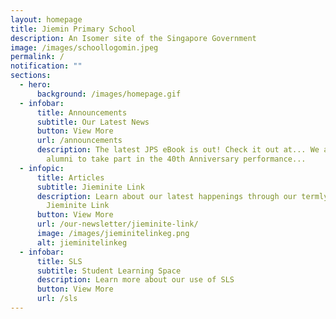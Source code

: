 ```yaml
---
layout: homepage
title: Jiemin Primary School
description: An Isomer site of the Singapore Government
image: /images/schoollogomin.jpeg
permalink: /
notification: ""
sections:
  - hero:
      background: /images/homepage.gif
  - infobar:
      title: Announcements
      subtitle: Our Latest News
      button: View More
      url: /announcements
      description: The latest JPS eBook is out! Check it out at... We are inviting our
        alumni to take part in the 40th Anniversary performance...
  - infopic:
      title: Articles
      subtitle: Jieminite Link
      description: Learn about our latest happenings through our termly newsletter
        Jieminite Link
      button: View More
      url: /our-newsletter/jieminite-link/
      image: /images/jieminitelinkeg.png
      alt: jieminitelinkeg
  - infobar:
      title: SLS
      subtitle: Student Learning Space
      description: Learn more about our use of SLS
      button: View More
      url: /sls
---
```

